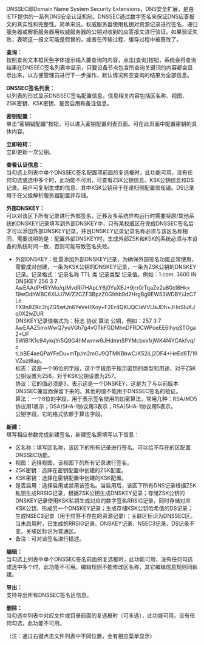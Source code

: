 DNSSEC即Domain Name System Security Extensions，DNS安全扩展，是由IETF提供的一系列DNS安全认证机制。DNSSEC通过数字签名来保证DNS应答报文的真实性和完整性。简单来说，权威服务器使用私钥对资源记录进行签名，递归服务器或解析服务器用权威服务器的公钥对收到的应答报文进行验证。如果验证失败，表明这一报文可能是假冒的，或者在传输过程、缓存过程中被篡改了。

**查询：**  
按照查询文本框灰色字体提示输入要查询的内容，点击[查询]按钮，系统会将查询结果在DNSSEC签名列表中显示，只要设备节点包含所查询关键词的内容都会显示出来，以方便管理员进行下一步操作，默认情况和空查询的结果为全部信息。

**DNSSEC签名列表：**  
以列表的形式显示DNSSEC签名配置信息。信息相关内容包括区名称、视图、ZSK密钥、KSK密钥、是否启用和备注信息。

**密钥配置：**  
单击“密钥锚配置”按钮，可以进入密钥配置列表页面。可在此页面中配置密钥的具体内容。

**立即轮转：**  
立即更新一次公钥。

**查看认证信息：**  
当勾选上列表中单个DNSSEC签名配置项前面的复选框时，此功能可用，没有任何勾选或选中多个时，此功能不可用，可查看ZSK公钥信息、KSK公钥信息和DS记录。用户可复制生成的信息，其中KSK公钥用于在递归侧配置信任锚。DS记录用于在父级解析服务器配置并存储。

**外部DNSKEY：**  
可以对该区下所有记录进行外部签名，迁移及多系统异构运行时需要将原/其他系统的DNSKEY记录填写到外部DNSKEY中，只有某权威区在完成DNSSEC签名后才可以添加外部DNSKEY记录，并且DNSKEY记录记录名称必须与该区名称相同，需要说明的是：配置外部DNSKEY时，生成外部ZSK和KSK的系统必须与本设备的系统时间一致，否则可能导致签名失败。
- 外部DNSKEY：批量添加外部DNSKEY记录，为确保外部签名功能正常使用，需要成对创建，一条为KSK公钥的DNSKEY记录，一条为ZSK公钥的DNSKEY记录。记录格式：记录名称 TTL 类 记录类型 记录值。例如：1.com. 3600 IN DNSKEY 256 3 7 AwEAAdPHRYMo/q/MvdRI7HApLY6j0YuXEJ+9jrr0rTqaZe2u80cI8Hkx 19wDdhWBC6XlJJ7M/Z2CZF3BpzZ0Ghhb9d2HrgBg9EW53WDBY/JzC7Le FX9n8ZRc3hjZG5wtJn6YeVeHXoy+F2Er4QKUQCisVVUsJDh+JHnSIuKJ q0X2wZUR  
DNSKEY记录值格式为：标志 协议 算法 公钥，例如：257 3 7 AwEAAZ5mxWwQ7yuVGh7g4vOTkFGDMhnDFRDCWPoeEE6lhyqSTOga2+UF 5WiB1K1c94ykqYr5Q9G4hMwmw9JHdmnSPYMcbxk1rjWK4f4YCAkfvq/o tLbBE4aeQPaYFeDu+mTp/m2mGJ9QTMKBbwC/K52iLj2DF4+HeEd6T/19 VZuzt6ap。  
标志：这是一个16位的字段，这个字段用于指示密钥的类型和用途，对于ZSK公钥设置为256，对于KSK公钥设置为257。  
协议：它的值必须是3，表示这是一个DNSKEY，这是为了与以前版本DNSSEC兼容而保留下来的。其他的值不能用于DNSSEC签名的验证。  
算法：一个8位的字段，用于表示签名使用的加密算法，常用几种：RSA/MD5协议用1表示；DSA/SHA-1协议用3表示；RSA/SHA-1协议用5表示。  
公钥字段，它的格式依赖于算法字段。

**新建：**  
填写相应参数完成新建签名，新建签名需填写以下信息：
- 区名称：填写区名称，该区下的所有记录进行签名。可以给不存在的区配置DNSSEC功能。
- 视图：选择视图，该视图下的所有记录进行签名。
- ZSK密钥：选择在密钥配置中创建的ZSK配置。
- KSK密钥：选择在密钥配置中创建的KSK配置。
- 是否启用：选择启用或禁用该签名。当启用后，该区下所有DNS记录根据ZSK私钥生成RRSIG记录，根据ZSK公钥生成DNSKEY记录；存储ZSK公钥的DNSKEY记录使用KSK私钥生成对应的数字签名RRSIG记录，同时存储对应KSK公钥，形成另一个DNSKEY记录；生成存储KSK公钥哈希值的DS记录；生成NSEC3记录（用于应答不存在的资源记录）；关联区标识为DNSSEC区。当未启用时，已生成的RRSIG记录、DNSKEY记录、NSEC3记录、DS记录不变。关联区标识为普通区。
- 备注：可对该签名进行描述。

**编辑：**  
当勾选上列表中单个DNSSEC签名前面的复选框时，此功能可用，没有任何勾选或选中多个时，此功能不可用。编辑规则不能修改区名称，其它编辑信息规则同新建。

**导出：**  
支持导出所有DNSSEC签名区信息。

**删除：**  
当勾选中列表中对应文件或目录前面的复选框时（可多选），此功能可用，没有任何勾选，此功能不可用。

（注：通过右键点击文件列表中不同位置，会有相应菜单显示）
